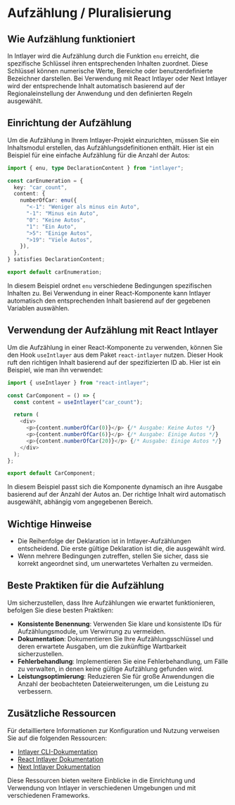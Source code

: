 # Aufzählung / Pluralisierung

## Wie Aufzählung funktioniert

In Intlayer wird die Aufzählung durch die Funktion `enu` erreicht, die spezifische Schlüssel ihren entsprechenden Inhalten zuordnet. Diese Schlüssel können numerische Werte, Bereiche oder benutzerdefinierte Bezeichner darstellen. Bei Verwendung mit React Intlayer oder Next Intlayer wird der entsprechende Inhalt automatisch basierend auf der Regionaleinstellung der Anwendung und den definierten Regeln ausgewählt.

## Einrichtung der Aufzählung

Um die Aufzählung in Ihrem Intlayer-Projekt einzurichten, müssen Sie ein Inhaltsmodul erstellen, das Aufzählungsdefinitionen enthält. Hier ist ein Beispiel für eine einfache Aufzählung für die Anzahl der Autos:

```typescript
import { enu, type DeclarationContent } from "intlayer";

const carEnumeration = {
  key: "car_count",
  content: {
    numberOfCar: enu({
      "<-1": "Weniger als minus ein Auto",
      "-1": "Minus ein Auto",
      "0": "Keine Autos",
      "1": "Ein Auto",
      ">5": "Einige Autos",
      ">19": "Viele Autos",
    }),
  },
} satisfies DeclarationContent;

export default carEnumeration;
```

In diesem Beispiel ordnet `enu` verschiedene Bedingungen spezifischen Inhalten zu. Bei Verwendung in einer React-Komponente kann Intlayer automatisch den entsprechenden Inhalt basierend auf der gegebenen Variablen auswählen.

## Verwendung der Aufzählung mit React Intlayer

Um die Aufzählung in einer React-Komponente zu verwenden, können Sie den Hook `useIntlayer` aus dem Paket `react-intlayer` nutzen. Dieser Hook ruft den richtigen Inhalt basierend auf der spezifizierten ID ab. Hier ist ein Beispiel, wie man ihn verwendet:

```javascript
import { useIntlayer } from "react-intlayer";

const CarComponent = () => {
  const content = useIntlayer("car_count");

  return (
    <div>
      <p>{content.numberOfCar(0)}</p> {/* Ausgabe: Keine Autos */}
      <p>{content.numberOfCar(6)}</p> {/* Ausgabe: Einige Autos */}
      <p>{content.numberOfCar(20)}</p> {/* Ausgabe: Einige Autos */}
    </div>
  );
};

export default CarComponent;
```

In diesem Beispiel passt sich die Komponente dynamisch an ihre Ausgabe basierend auf der Anzahl der Autos an. Der richtige Inhalt wird automatisch ausgewählt, abhängig vom angegebenen Bereich.

## Wichtige Hinweise

- Die Reihenfolge der Deklaration ist in Intlayer-Aufzählungen entscheidend. Die erste gültige Deklaration ist die, die ausgewählt wird.
- Wenn mehrere Bedingungen zutreffen, stellen Sie sicher, dass sie korrekt angeordnet sind, um unerwartetes Verhalten zu vermeiden.

## Beste Praktiken für die Aufzählung

Um sicherzustellen, dass Ihre Aufzählungen wie erwartet funktionieren, befolgen Sie diese besten Praktiken:

- **Konsistente Benennung**: Verwenden Sie klare und konsistente IDs für Aufzählungsmodule, um Verwirrung zu vermeiden.
- **Dokumentation**: Dokumentieren Sie Ihre Aufzählungsschlüssel und deren erwartete Ausgaben, um die zukünftige Wartbarkeit sicherzustellen.
- **Fehlerbehandlung**: Implementieren Sie eine Fehlerbehandlung, um Fälle zu verwalten, in denen keine gültige Aufzählung gefunden wird.
- **Leistungsoptimierung**: Reduzieren Sie für große Anwendungen die Anzahl der beobachteten Dateierweiterungen, um die Leistung zu verbessern.

## Zusätzliche Ressourcen

Für detailliertere Informationen zur Konfiguration und Nutzung verweisen Sie auf die folgenden Ressourcen:

- [Intlayer CLI-Dokumentation](https://github.com/aymericzip/intlayer/blob/main/docs/de/intlayer_cli.md)
- [React Intlayer Dokumentation](https://github.com/aymericzip/intlayer/blob/main/docs/de/intlayer_with_create_react_app.md)
- [Next Intlayer Dokumentation](https://github.com/aymericzip/intlayer/blob/main/docs/de/intlayer_with_nextjs_15.md)

Diese Ressourcen bieten weitere Einblicke in die Einrichtung und Verwendung von Intlayer in verschiedenen Umgebungen und mit verschiedenen Frameworks.
